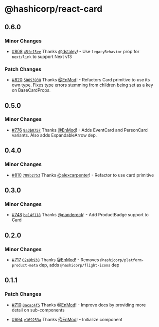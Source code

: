 # @hashicorp/react-card

## 0.6.0

### Minor Changes

- [#808](https://github.com/hashicorp/react-components/pull/808) [`45fe15ee`](https://github.com/hashicorp/react-components/commit/45fe15eec86e09d324624b0398e81edd92b3af37) Thanks [@dstaley](https://github.com/dstaley)! - Use `legacyBehavior` prop for `next/link` to support Next v13

### Patch Changes

- [#820](https://github.com/hashicorp/react-components/pull/820) [`50093938`](https://github.com/hashicorp/react-components/commit/50093938f070e489c94e866097b7278b78f72a4c) Thanks [@EnMod](https://github.com/EnMod)! - Refactors Card primitive to use its own type. Fixes type errors stemming from children being set as a key on BaseCardProps.

## 0.5.0

### Minor Changes

- [#776](https://github.com/hashicorp/react-components/pull/776) [`9a3b0757`](https://github.com/hashicorp/react-components/commit/9a3b0757b6c6067c2413203cf7495bc5fcf9cfd6) Thanks [@EnMod](https://github.com/EnMod)! - Adds EventCard and PersonCard variants. Also adds ExpandableArrow dep.

## 0.4.0

### Minor Changes

- [#810](https://github.com/hashicorp/react-components/pull/810) [`789b2753`](https://github.com/hashicorp/react-components/commit/789b2753f10cd20a0f3c936421036ec22601f232) Thanks [@alexcarpenter](https://github.com/alexcarpenter)! - Refactor to use card primitive

## 0.3.0

### Minor Changes

- [#748](https://github.com/hashicorp/react-components/pull/748) [`be14f118`](https://github.com/hashicorp/react-components/commit/be14f118a5fc62b0abbee8d8ba23b5cb3c87e38e) Thanks [@nandereck](https://github.com/nandereck)! - Add ProductBadge support to Card

## 0.2.0

### Minor Changes

- [#717](https://github.com/hashicorp/react-components/pull/717) [`02e9b938`](https://github.com/hashicorp/react-components/commit/02e9b9386d16f7930c5864ed39fea35c0594a087) Thanks [@EnMod](https://github.com/EnMod)! - Removes `@hashicorp/platform-product-meta` dep, adds `@hashicorp/flight-icons` dep

## 0.1.1

### Patch Changes

- [#710](https://github.com/hashicorp/react-components/pull/710) [`0acac4f5`](https://github.com/hashicorp/react-components/commit/0acac4f5a105761c2f59c76b8630d4292bebf662) Thanks [@EnMod](https://github.com/EnMod)! - Improve docs by providing more detail on sub-components

* [#694](https://github.com/hashicorp/react-components/pull/694) [`e169253a`](https://github.com/hashicorp/react-components/commit/e169253aeca8ea37af98f0dc712bf8969175e5ae) Thanks [@EnMod](https://github.com/EnMod)! - Initialize component
